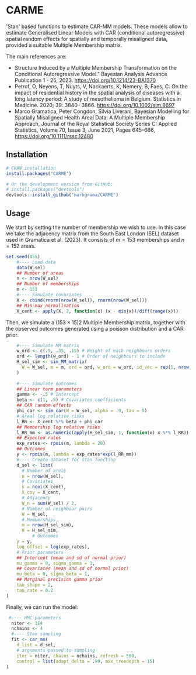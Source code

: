 
<!-- README.md is generated from README.Rmd. Please edit that file -->

# CARME

'Stan' based functions to estimate CAR-MM models. These models allow to estimate Generalised Linear Models with CAR (conditional autoregressive) spatial random effects for spatially and temporally misaligned data, provided a suitable Multiple Membership matrix. 

The main references are:

- Structure Induced by a Multiple Membership Transformation on the Conditional
Autoregressive Model." Bayesian Analysis Advance Publication 1 - 25, 2023.
https://doi.org/10.1214/23-BA1370
- Petrof, O, Neyens, T, Nuyts, V, Nackaerts, K, Nemery, B, Faes, C. On the
impact of residential history in the spatial analysis of diseases with a
long latency period: A study of mesothelioma in Belgium.
Statistics in Medicine. 2020; 39: 3840– 3866.
https://doi.org/10.1002/sim.8697
- Marco Gramatica, Peter Congdon, Silvia Liverani, Bayesian Modelling for
Spatially Misaligned Health Areal Data: A Multiple Membership Approach,
Journal of the Royal Statistical Society Series C: Applied Statistics,
Volume 70, Issue 3, June 2021, Pages 645–666,
https://doi.org/10.1111/rssc.12480

## Installation

``` r
# CRAN installation
install.packages("CARME")

# Or the development version from GitHub:
# install.packages("devtools")
devtools::install_github("markgrama/CARME")
```

## Usage

We start by setting the number of membership we wish to use. In this case we take the adjacency matrix from the South East London (SEL) dataset used in Gramatica et al. (2023). It consists of $m = 153$ memberships and $n = 152$ areas.

``` r
set.seed(455)
    #---- Load data
    data(W_sel)
    ## Number of areas
    n <- nrow(W_sel)
    ## Number of memberships
    m <- 153
    #---- Simulate covariates
    X <- cbind(rnorm(nrow(W_sel)), rnorm(nrow(W_sel)))
    ## Min-max normalisation
    X_cent <- apply(X, 2, function(x) (x - min(x))/diff(range(x)))
```

Then, we simulate a $(153 \times 15)2$ Multiple Membership matrix, together with the observed outcomes generated using a poisson distribution and a CAR prior.

``` r
    #---- Simulate MM matrix
    w_ord <- c(.5, .35, .15) # Weight of each neighbours orders
    ord <- length(w_ord) - 1 # Order of neighbours to include
    H_sel_sim <- sim_MM_matrix(
      W = W_sel, m = m, ord = ord, w_ord = w_ord, id_vec = rep(1, nrow(W_sel))
    )
    
    #---- Simulate outcomes
    ## Linear term parameters
    gamma <- -.5 # Intercept
    beta <- c(1, .5) # Covariates coefficients
    ## CAR random effects
    phi_car <- sim_car(W = W_sel, alpha = .9, tau = 5)
    # Areal log relative risks
    l_RR <- X_cent %*% beta + phi_car
    ## Membership log relative risks
    l_RR_mm <- as.numeric(apply(H_sel_sim, 1, function(x) x %*% l_RR))
    ## Expected rates
    exp_rates <- rpois(m, lambda = 20)
    ## Outcomes
    y <- rpois(m, lambda = exp_rates*exp(l_RR_mm))
    #---- Create dataset for stan function
    d_sel <- list(
      # Number of areas
      n = nrow(W_sel),
      # Covariates
      k = ncol(X_cent),
      X_cov = X_cent,
      # Adjacency
      W_n = sum(W_sel) / 2,
      # Number of neighbour pairs
      W = W_sel,
      # Memberships
      m = nrow(H_sel_sim),
      H = H_sel_sim,
          # Outcomes
    y = y,
    log_offset = log(exp_rates),
    # Prior parameters
    ## Intercept (mean and sd of normal prior)
    mu_gamma = 0, sigma_gamma = 1,
    ## Covariates (mean and sd of normal prior)
    mu_beta = 0, sigma_beta = 1,
    ## Marginal precision gamma prior
    tau_shape = 2,
    tau_rate = 0.2
)
```

Finally, we can run the model:

```r
 #---- HMC parameters
  niter <- 1E4
  nchains <- 4
  #---- Stan sampling
  fit <- car_mm(
    d_list = d_sel,
    # arguments passed to sampling
    iter = niter, chains = nchains, refresh = 500,
    control = list(adapt_delta = .99, max_treedepth = 15)
)
```
